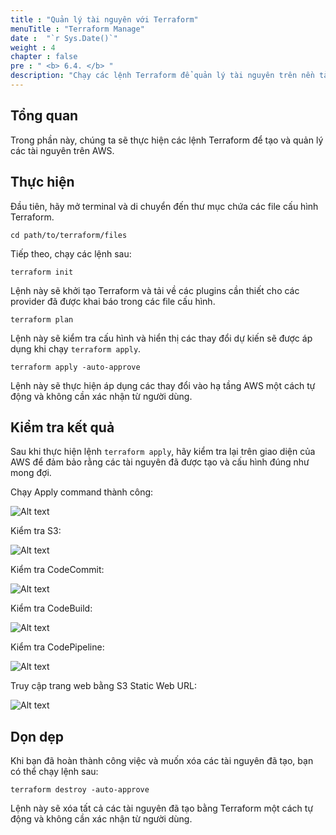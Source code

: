 ```yaml
---
title : "Quản lý tài nguyên với Terraform"
menuTitle : "Terraform Manage"
date :  "`r Sys.Date()`" 
weight : 4
chapter : false
pre : " <b> 6.4. </b> "
description: "Chạy các lệnh Terraform để quản lý tài nguyên trên nền tảng AWS, từ khởi tạo đến xóa dọn."
---
```


## Tổng quan

Trong phần này, chúng ta sẽ thực hiện các lệnh Terraform để tạo và quản lý các tài nguyên trên AWS.

## Thực hiện

Đầu tiên, hãy mở terminal và di chuyển đến thư mục chứa các file cấu hình Terraform.

```shell
cd path/to/terraform/files
```

Tiếp theo, chạy các lệnh sau:

```shell
terraform init
```

Lệnh này sẽ khởi tạo Terraform và tải về các plugins cần thiết cho các provider đã được khai báo trong các file cấu hình.

```shell
terraform plan
```

Lệnh này sẽ kiểm tra cấu hình và hiển thị các thay đổi dự kiến sẽ được áp dụng khi chạy `terraform apply`. 

```shell
terraform apply -auto-approve
```

Lệnh này sẽ thực hiện áp dụng các thay đổi vào hạ tầng AWS một cách tự động và không cần xác nhận từ người dùng. 

## Kiểm tra kết quả

Sau khi thực hiện lệnh `terraform apply`, hãy kiểm tra lại trên giao diện của AWS để đảm bảo rằng các tài nguyên đã được tạo và cấu hình đúng như mong đợi.

Chạy Apply command thành công:

![Alt text](/fcj-workshop1/images/6-terraform/6.4-run/6.4.1-apply.png)

Kiểm tra S3:

![Alt text](/fcj-workshop1/images/6-terraform/6.4-run/6.4.2-s3.png)

Kiểm tra CodeCommit:

![Alt text](/fcj-workshop1/images/6-terraform/6.4-run/6.4.3-codecommit.png)

Kiểm tra CodeBuild:

![Alt text](/fcj-workshop1/images/6-terraform/6.4-run/6.4.4-codebuild.png)

Kiểm tra CodePipeline:

![Alt text](/fcj-workshop1/images/6-terraform/6.4-run/6.4.5-codepipeline.png)

Truy cập trang web bằng S3 Static Web URL:

![Alt text](/fcj-workshop1/images/6-terraform/6.4-run/6.4.6-website.png)

## Dọn dẹp

Khi bạn đã hoàn thành công việc và muốn xóa các tài nguyên đã tạo, bạn có thể chạy lệnh sau:

```shell
terraform destroy -auto-approve
```

Lệnh này sẽ xóa tất cả các tài nguyên đã tạo bằng Terraform một cách tự động và không cần xác nhận từ người dùng.